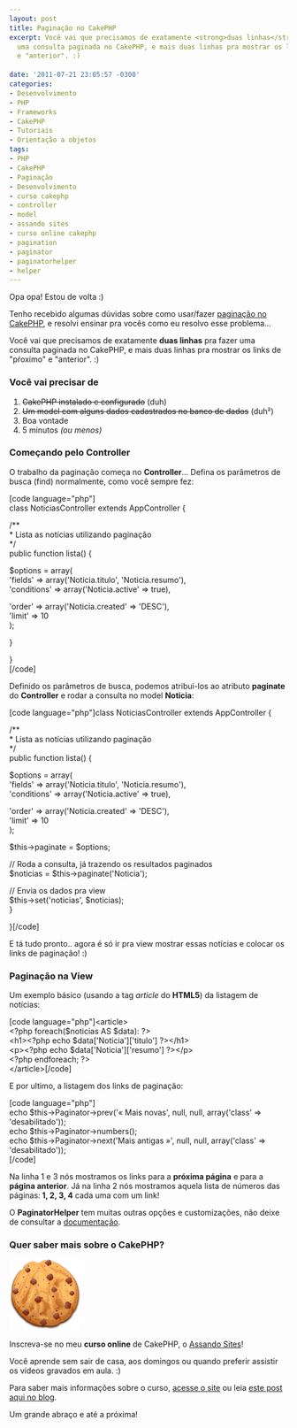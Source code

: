```yaml
---
layout: post
title: Paginação no CakePHP
excerpt: Você vai que precisamos de exatamente <strong>duas linhas</strong> pra fazer
  uma consulta paginada no CakePHP, e mais duas linhas pra mostrar os links de "pŕoximo"
  e "anterior". :)

date: '2011-07-21 23:05:57 -0300'
categories:
- Desenvolvimento
- PHP
- Frameworks
- CakePHP
- Tutoriais
- Orientação a objetos
tags:
- PHP
- CakePHP
- Paginação
- Desenvolvimento
- curso cakephp
- controller
- model
- assando sites
- curso online cakephp
- pagination
- paginator
- paginatorhelper
- helper
---
```

<p>Opa opa! Estou de volta :)</p>
<p>Tenho recebido algumas dúvidas sobre como usar/fazer <a href="http://book.cakephp.org/view/1231/Pagination">paginação no CakePHP</a>, e resolvi ensinar pra vocês como eu resolvo esse problema...</p>
<p>Você vai que precisamos de exatamente <strong>duas linhas</strong> pra fazer uma consulta paginada no CakePHP, e mais duas linhas pra mostrar os links de "pŕoximo" e "anterior". :)</p>
<h3>Você vai precisar de</h3>
<ol>
<li><del>CakePHP instalado e configurado</del> (duh)</li>
<li><del>Um model com alguns dados cadastrados no banco de dados</del> (duh²)</li>
<li>Boa vontade</li>
<li>5 minutos <em>(ou menos)</em></li>
</ol>
<h3>Começando pelo Controller</h3>
<div>O trabalho da paginação começa no <strong>Controller</strong>... Defina os parâmetros de busca (find) normalmente, como você sempre fez:</div>
<p>[code language="php"]<br />
class NoticiasController extends AppController {</p>
<p>	/**<br />
	 * Lista as notícias utilizando paginação<br />
	 */<br />
	public function lista() {</p>
<p>		$options = array(<br />
			'fields' =&gt; array('Noticia.titulo', 'Noticia.resumo'),<br />
			'conditions' =&gt; array('Noticia.active' =&gt; true),</p>
<p>			'order' =&gt; array('Noticia.created' =&gt; 'DESC'),<br />
			'limit' =&gt; 10<br />
		);</p>
<p>	}</p>
<p>}<br />
[/code]</p>
<p>Definido os parâmetros de busca, podemos atribuí-los ao atributo <strong>paginate</strong> do <strong>Controller</strong> e rodar a consulta no model <strong>Noticia</strong>:</p>
<p>[code language="php"]class NoticiasController extends AppController {</p>
<p>	/**<br />
	 * Lista as notícias utilizando paginação<br />
	 */<br />
	public function lista() {</p>
<p>		$options = array(<br />
			'fields' =&gt; array('Noticia.titulo', 'Noticia.resumo'),<br />
			'conditions' =&gt; array('Noticia.active' =&gt; true),</p>
<p>			'order' =&gt; array('Noticia.created' =&gt; 'DESC'),<br />
			'limit' =&gt; 10<br />
		);</p>
<p>		$this-&gt;paginate = $options;</p>
<p>		// Roda a consulta, já trazendo os resultados paginados<br />
		$noticias = $this-&gt;paginate('Noticia');</p>
<p>		// Envia os dados pra view<br />
		$this-&gt;set('noticias', $noticias);<br />
	}</p>
<p>}[/code]</p>
<p>E tá tudo pronto.. agora é só ir pra view mostrar essas notícias e colocar os links de paginação! :)</p>
<h3>Paginação na View</h3>
<p>Um exemplo básico (usando a tag <em>article</em> do <strong>HTML5</strong>) da listagem de notícias:</p>
<p>[code language="php"]&lt;article&gt;<br />
&lt;?php foreach($noticias AS $data): ?&gt;<br />
	&lt;h1&gt;&lt;?php echo $data['Noticia']['titulo'] ?&gt;&lt;/h1&gt;<br />
	&lt;p&gt;&lt;?php echo $data['Noticia']['resumo'] ?&gt;&lt;/p&gt;<br />
&lt;?php endforeach; ?&gt;<br />
&lt;/article&gt;[/code]</p>
<p>E por ultimo, a listagem dos links de paginação:</p>
<p>[code language="php"]<br />
echo $this-&gt;Paginator-&gt;prev('« Mais novas', null, null, array('class' =&gt; 'desabilitado'));<br />
echo $this-&gt;Paginator-&gt;numbers();<br />
echo $this-&gt;Paginator-&gt;next('Mais antigas »', null, null, array('class' =&gt; 'desabilitado'));<br />
[/code]</p>
<p>Na linha 1 e 3 nós mostramos os links para a <strong>próxima página</strong> e para a <strong>página anterior</strong>. Já na linha 2 nós mostramos aquela lista de números das páginas:<strong> 1, 2, 3, 4</strong> cada uma com um link!</p>
<p>O <strong>PaginatorHelper</strong> tem muitas outras opções e customizações, não deixe de consultar a <a href="http://api.cakephp.org/class/paginator-helper">documentação</a>.</p>
<h3>Quer saber mais sobre o CakePHP?</h3>
<p><a href="http://assando-sites.com.br/"><img src="/assets/uploads/2011/07/cookie.png" alt="Assando Sites, curso online de CakePHP" title="Assando Sites, curso online de CakePHP" width="128" height="128" class="alignright size-full wp-image-1737" /></a></p>
<p>Inscreva-se no meu <strong>curso online</strong> de CakePHP, o <a title="Assando Sites, curso online de CakePHP" href="http://assando-sites.com.br" target="_blank">Assando Sites</a>!</p>
<p>Você aprende sem sair de casa, aos domingos ou quando preferir assistir os vídeos gravados em aula. :)</p>
<p>Para saber mais informações sobre o curso, <a title="Assando Sites, curso online de CakePHP" href="http://assando-sites.com.br" target="_blank">acesse o site</a> ou leia <a title="Curso online de CakePHP" href="http://blog.thiagobelem.net/curso-online-de-cakephp/" target="_blank">este post aqui no blog</a>.</p>
<p>Um grande abraço e até a próxima!</p>
